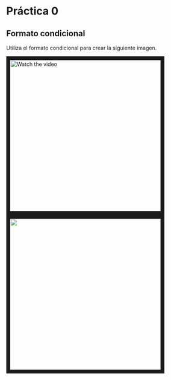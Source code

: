 # Práctica 0

## Formato condicional
Utiliza el formato condicional para crear la siguiente imagen.

 <img src="https://upload.wikimedia.org/wikipedia/commons/1/14/Escudo_UNEATLANTICO.jpg" alt="Watch the video" width="400" height="400" border="10"/>
 
 <img src="https://user-images.githubusercontent.com/22343642/227519830-2db34463-d2ef-4331-aaba-9b847bc824f1.png" width="400" height="400" border="10"/>
 
